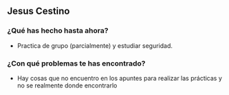 ## Jesus Cestino
### ¿Qué has hecho hasta ahora?
- Practica de grupo (parcialmente) y estudiar seguridad.
### ¿Con qué problemas te has encontrado?
- Hay cosas que no encuentro en los apuntes para realizar las prácticas y no se realmente donde encontrarlo
<br><br>

